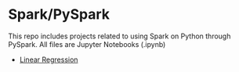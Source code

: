 # Spark/PySpark
This repo includes projects related to using Spark on Python through PySpark. All files are Jupyter Notebooks (.ipynb)
* [Linear Regression]()
